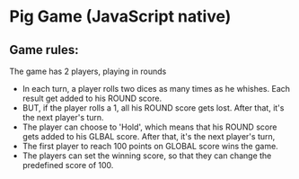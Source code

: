 # Pig Game (JavaScript native)

## Game rules: 

The game has 2 players, playing in rounds
- In each turn, a player rolls two dices as many times as he whishes. Each result get added to his ROUND score.
- BUT, if the player rolls a 1, all his ROUND score gets lost. After that, it's the next player's turn.
- The player can choose to 'Hold', which means that his ROUND score gets added to his GLBAL score. After that, it's the next player's turn,
- The first player to reach 100 points on GLOBAL score wins the game.
- The players can set the winning score, so that they can change the predefined score of 100.
